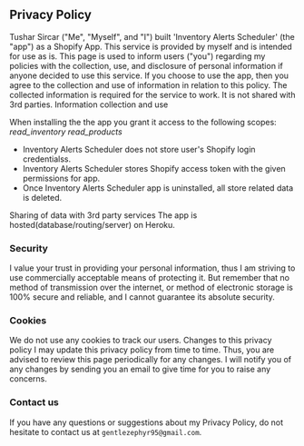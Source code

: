 ## Privacy Policy
Tushar Sircar ("Me", "Myself", and "I") built 'Inventory Alerts Scheduler' (the "app") as a Shopify App. This service is provided by myself and is intended for use as is. This page is used to inform users ("you") regarding my policies with the collection, use, and disclosure of personal information if anyone decided to use this service. If you choose to use the app, then you agree to the collection and use of information in relation to this policy. The collected information is required for the service to work. It is not shared with 3rd parties.
Information collection and use

When installing the the app you grant it access to the following scopes:
*read_inventory*
*read_products*

- Inventory Alerts Scheduler does not store user's Shopify login credentialss.
- Inventory Alerts Scheduler stores Shopify access token with the given permissions for app.
- Once Inventory Alerts Scheduler app is uninstalled, all store related data is deleted.

Sharing of data with 3rd party services
The app is hosted(database/routing/server) on Heroku.

### Security

I value your trust in providing your personal information, thus I am striving to use commercially acceptable means of protecting it. But remember that no method of transmission over the internet, or method of electronic storage is 100% secure and reliable, and I cannot guarantee its absolute security.

### Cookies

We do not use any cookies to track our users.
Changes to this privacy policy
I may update this privacy policy from time to time. Thus, you are advised to review this page periodically for any changes. I will notify you of any changes by sending you an email to give time for you to raise any concerns.

### Contact us

If you have any questions or suggestions about my Privacy Policy, do not hesitate to contact us at `gentlezephyr95@gmail.com`.
